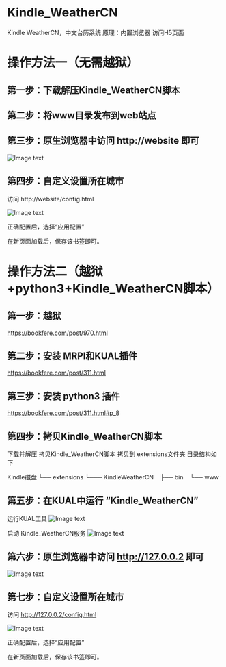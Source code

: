 # Kindle_WeatherCN
Kindle WeatherCN，中文台历系统
原理：内置浏览器 访问H5页面

# 操作方法一（无需越狱）
## 第一步：下载解压Kindle_WeatherCN脚本

## 第二步：将www目录发布到web站点

## 第三步：原生浏览器中访问 http://website 即可
![Image text](https://raw.githubusercontent.com/0111/Kindle_WeatherCN/main/03-WebVist127-0-0-2.png)

## 第四步：自定义设置所在城市 
访问 http://website/config.html 

![Image text](https://raw.githubusercontent.com/0111/Kindle_WeatherCN/main/04-CitySetting.png)

正确配置后，选择“应用配置”

在新页面加载后，保存该书签即可。

# 操作方法二（越狱+python3+Kindle_WeatherCN脚本）

## 第一步：越狱
https://bookfere.com/post/970.html

## 第二步：安装 MRPI和KUAL插件
https://bookfere.com/post/311.html

## 第三步：安装 python3 插件
https://bookfere.com/post/311.html#p_8

## 第四步：拷贝Kindle_WeatherCN脚本
下载并解压 拷贝Kindle_WeatherCN脚本
拷贝到 extensions文件夹
目录结构如下

Kindle磁盘
└── extensions
    └─── KindleWeatherCN
        ├── bin
        └── www
        
## 第五步：在KUAL中运行 “Kindle_WeatherCN”
运行KUAL工具
![Image text](https://raw.githubusercontent.com/0111/Kindle_WeatherCN/main/01-RunKUAL.png)

启动 Kindle_WeatherCN服务
![Image text](https://raw.githubusercontent.com/0111/Kindle_WeatherCN/main/02-StartService.png)


## 第六步：原生浏览器中访问 http://127.0.0.2 即可
![Image text](https://raw.githubusercontent.com/0111/Kindle_WeatherCN/main/03-WebVist127-0-0-2.png)

## 第七步：自定义设置所在城市 
访问 http://127.0.0.2/config.html 

![Image text](https://raw.githubusercontent.com/0111/Kindle_WeatherCN/main/04-CitySetting.png)

正确配置后，选择“应用配置”

在新页面加载后，保存该书签即可。
